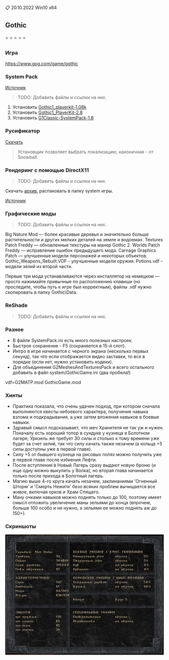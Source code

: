 :clipboard: 20.10.2022 Win10 x64

## Gothic

:star: :star: :star: :star: :star:

### Игра

https://www.gog.com/game/gothic

### System Pack

[Источник](https://rpgrussia.com/resources/systempack.643/)

> TODO: Добавить файлы и ссылки на них.

1. Установить [Gothic1_playerkit-1.08k](...)
2. Установить [Gothic1_PlayerKit-2.8](...)
3. Установить [G1Classic-SystemPack-1.8](...)

### Русификатор

[Скачать](https://github.com/Unicornum/Db.Games/releases/download/Gothic/G1LangPack.Cyrillic.-0.2.exe)

> Установщик позволяет выбрать локализацию, каноничная - от Snowball.

### Рендеринг с помощью DirectX11

> TODO: Добавить файлы и ссылки на них.

Скачать [архив](...), распаковать в папку system игры.

[Источник](https://github.com/Kirides/GD3D11/releases)

### Графические моды

> TODO: Добавить файлы и ссылки на них.

Big Nature Mod — более красивые деревья и значительно больше растительности и других мелких деталей на земле и водоемах.
Textures Patch Freddy — обновленные текстуры на манер Gothic 2.
Worlds Patch Freddy — исправление ошибок предыдущего мода.
Carnage Graphics Patch — улучшенные модели персонажей и некоторых объектов.
Gothic_Weapons_Rebuilt.VDF - улучшенные модели оружия.
Potions.vdf - модели зелий из второй части.

Первые три мода устанавливаются через инсталлятор на немецком — просто нажимайте привычные по расположению клавиши (но проследите, чтобы путь к игре был корректным), файлы .vdf нужно скопировать в папку Gothic\Data.

### ReShade

> TODO: Добавить файлы и ссылки на них.

### Разное

- В файле SystemPack.ini есть много полезных настроек.
- Быстрое сохранение - F5 (сохраняется в 15-й слот).
- Интро в игре начинается с черного экрана (несколько первых секунд), так что если отображается видео заставки, то все в порядке (если нет, нужно установить кодеки).
- Для объединения G2MeshesAndTexturesPack и всего остального добавить в файл system/GothicGame.ini (два пробела!)

vdf=G2MATP.mod  GothicGame.mod

### Хинты

- Практика показала, что очень удачен подход, при котором сначала выполняются квесты небоевого характера, получение навыка взлома и подкрадывания, а уже затем вложения навыков в боевые навыки.
- Здравый смысл подсказывает, что меч Хранителя не так уж и нужен. Поначалу есть хороший топор в сундуке у кузнеца в Болотном лагере; Уризель же требует 30 силы и столько к тому времени уже будет за счет зелий, так что силу качать также незачем (а кольца +5 силы доступны уже в первой главе).
- Силу +5 от бывшего кузнеца на рисовых полях можно получить уже в первой главе после избиения Лефти.
- После вступления в Новый Лагерь сразу выдают новую броню (и еще одну можно выкупить у Волка), но вторая глава начинается только после прихода в Болотный лагерь.
- Магию выше 4-го круга качать незачем, заклинаниями 'Огненный Шторм' и 'Смерть Нежити' безо всяких проблем вычищается все живое, включая орков и Храм Спящего.
- Ману очками навыков можно поднять только до 100, поэтому имеет смысл отложить увеличение маны зельями до конца (впрочем, больше 100 особо и не нужно, а зельями ее можно поднять аж до 150+).

### Скриншоты

![2020.01.26](2020.01.26.jpg)

